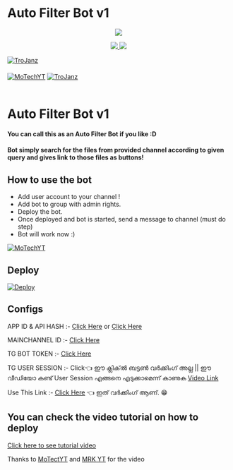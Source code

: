 # Auto Filter Bot v1

<p align="center">
  <a href="https://www.python.org">
    <img src="http://ForTheBadge.com/images/badges/made-with-python.svg">

  </a>
</p>
<p align="center">
  <a href="https://github.com/Sara6174/Auto-Filter-Bot/stargazers">
    <img src="https://img.shields.io/github/stars/MRK-YT/Auto-Filter-Bot?style=social">

  </a>
  
  <a href="https://github.com/Sara6174/Auto-Filter-Bot/fork">
    <img src="https://img.shields.io/github/forks/MRK-YT/Auto-Filter-Bot?label=Fork&style=social">

  </a>  
</p>

[![TroJanz](https://img.shields.io/badge/MoTechYT-Channel-orange?style=for-the-badge&logo=telegram)](https://telegram.dog/Mo_Tech_YT)  
ㅤㅤㅤㅤㅤㅤㅤ  
[![MoTechYT](https://img.shields.io/badge/MoTech-Support-red?style=flat&logo=telegram)](https://telegram.dog/Mo_Tech_YT)  [![TroJanz](https://img.shields.io/badge/Youtube-channel-red?style=flat&logo=Youtube)](https://youtube.com/channel/UCmGBpXoM-OEm-FacOccVKgQ)  
ㅤㅤㅤㅤㅤㅤㅤ  

# Auto Filter Bot v1

#### You can call this as an Auto Filter Bot if you like :D
#### Bot simply search for the files from provided channel according to given query and gives link to those files as buttons!

## How to use the bot
* Add user account to your channel !
* Add bot to group with admin rights.
* Deploy the bot.
* Once deployed and bot is started, send a message to channel (must do step)
* Bot will work now :)

[![MoTechYT](https://img.shields.io/badge/Connect-Telegram-red?style=flat&logo=telegram)](https://telegram.dog/Mrk_yt)


## Deploy


[![Deploy](https://www.herokucdn.com/deploy/button.svg)](https://heroku.com/deploy?template=https://github.com/MRK-YT/Auto-Filter-Bot)



## Configs

APP ID & API HASH :- [Click Here](https://telegram.dog/UseTGSBot) or [Click Here](https://my.telegram.org/auth)

MAINCHANNEL ID    :- [Click Here](https://telegram.dog/ChannelIDHEXbot)

TG BOT TOKEN      :- [Click Here](https://telegram.dog/BotFather) 

TG USER SESSION   :- Click👈 ഈ ക്ലിക്ൽ ബട്ടൺ വർക്കിംഗ്‌ അല്ല  || ഈ വീഡിയോ കണ്ട് User Session എങ്ങനെ എടുക്കാമെന്ന് കാണുക [Video Link](https://youtu.be/WUN_12-dYOM)

Use This Link     :- [Click Here](https://repl.it/@prgofficial/String-Gen) 👈 ഇത് വർക്കിംഗ്‌ ആണ്. 😁

## You can check the video tutorial on how to deploy

[Click here to see tutorial video](https://youtu.be/d_oX4b7ucWM)

Thanks to [MoTectYT](https://telegram.dog/MO_TECH_YT) and [MRK YT](https://telegram.dog/MRK_YT) for the video
